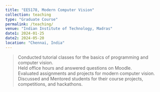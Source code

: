 ```yaml
---
title: "EE5178, Modern Computer Vision"
collection: teaching
type: "Graduate Course"
permalink: /teaching/
venue: "Indian Institute of Technology, Madras"
date1: 2024-01-25 
date2: 2024-05-20
location: "Chennai, India"
---
```


>Conducted tutorial classes for the basics of programming and computer vision.   
>Held office hours and answered questions on Moodle.  
>Evaluated assignments and projects for modern computer vision.    
>Discussed and Mentored students for their course projects, competitions, and hackathons.   

